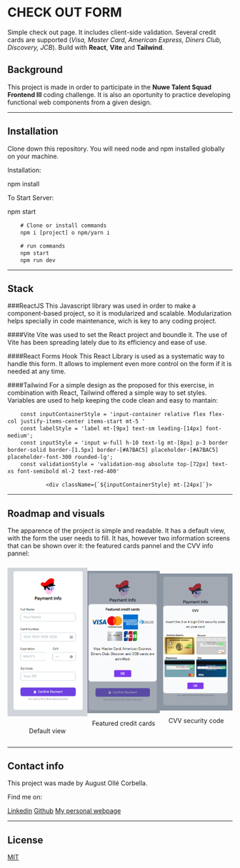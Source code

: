 # CHECK OUT FORM

Simple check out page. It includes client-side validation. Several credit cards are supported (*Visa, Master Card, American Express, Diners Club, Discovery, JCB*). Build with **React**, **Vite** and **Tailwind**.

## Background 

This project is made in order to participate in the **Nuwe Talent Squad Frontend III** coding challenge. It is also an oportunity to practice developing functional web components from a given design.

---

## Installation

Clone down this repository. You will need node and npm installed globally on your machine.

Installation:

npm install

To Start Server:

npm start


```shell
    # Clone or install commands
    npm i [project] o npm/yarn i 
```

```shell
    # run commands
    npm start
    npm run dev
```
---

## Stack

###ReactJS
This Javascript library was used in order to make a component-based project, so it is modularized and scalable. Modularization helps specially in code maintenance, wich is key to any coding project.

####Vite
Vite was used to set the React project and boundle it. The use of Vite has been spreading lately due to its efficiency and ease of use.

####React Forms Hook
This React Library is used as a systematic way to handle this form. It allows to implement even more control on the form if it is needed at any time.

####Tailwind
For a simple design as the proposed for this exercise, in combination with React, Tailwind offered a simple way to set styles. Variables are used to help keeping the code clean and easy to mantain:

```shell
    const inputContainerStyle = 'input-container relative flex flex-col justify-items-center items-start mt-5 '
    const labelStyle = 'label mt-[9px] text-sm leading-[14px] font-medium';
    const inputStyle = 'input w-full h-10 text-lg mt-[8px] p-3 border border-solid border-[1.5px] border-[#A7BAC5] placeholder-[#A7BAC5] placeholder-font-300 rounded-lg';
    const validationStyle = 'validation-msg absolute top-[72px] text-xs font-semibold ml-2 text-red-400'
```

```shell
            <div className={`${inputContainerStyle} mt-[24px]`}>
```
---


## Roadmap and visuals

The apparence of the project is simple and readable. It has a default view, with the form the user needs to fill. It has, however two information screens that can be shown over it: the featured cards pannel and the CVV info pannel:

<div style="display:flex; justify-content:space-around">
    <div style="display:flex; flex-direction:column; justify-content:center; align-items:center">
        <img src="./images/checkout_screenshot1.png" alt="default view" width="200" style="margin:10px"/>
        <p>Default view</p>
    </div>
    <div style="display:flex; flex-direction:column; justify-content:center; align-items:center">
        <img src="./images/checkout_screenshot2.png" alt="featured credit cards" width="200"/>
        <p>Featured credit cards</p>
    </div>
    <div style="display:flex; flex-direction:column; justify-content:center; align-items:center">
        <img src="./images/checkout_screenshot3.png" alt="cvv security code" width="200"/>
        <p>CVV security code</p>
    </div>
</div>

---


## Contact info

This project was made by August Ollé Corbella.

Find me on:

[Linkedin](https://linkedin.com/in/augustolle)
[Github](https://github.com/Atorremedia)
[My personal webpage](https://www.augustolle.com)

---

## License 

[MIT](https://opensource.org/licenses/MIT)

